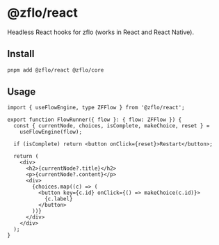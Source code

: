 # @zflo/react

Headless React hooks for zflo (works in React and React Native).

## Install

```bash
pnpm add @zflo/react @zflo/core
```

## Usage

```tsx
import { useFlowEngine, type ZFFlow } from '@zflo/react';

export function FlowRunner({ flow }: { flow: ZFFlow }) {
  const { currentNode, choices, isComplete, makeChoice, reset } =
    useFlowEngine(flow);

  if (isComplete) return <button onClick={reset}>Restart</button>;

  return (
    <div>
      <h2>{currentNode?.title}</h2>
      <p>{currentNode?.content}</p>
      <div>
        {choices.map((c) => (
          <button key={c.id} onClick={() => makeChoice(c.id)}>
            {c.label}
          </button>
        ))}
      </div>
    </div>
  );
}
```
